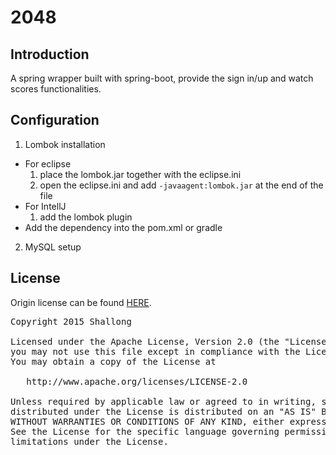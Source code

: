 # 2048

## Introduction

A spring wrapper built with spring-boot, provide the sign in/up and watch scores functionalities.

## Configuration

1. Lombok installation
  * For eclipse
    1. place the lombok.jar together with the eclipse.ini
    2. open the eclipse.ini and add `-javaagent:lombok.jar` at the end of the file
  * For IntellJ
    1. add the lombok plugin
  * Add the dependency into the pom.xml or gradle
2. MySQL setup

##

## License

Origin license can be found [HERE](LICENSE/LICENSE.txt).

<pre>
Copyright 2015 Shallong

Licensed under the Apache License, Version 2.0 (the "License");
you may not use this file except in compliance with the License.
You may obtain a copy of the License at

   http://www.apache.org/licenses/LICENSE-2.0

Unless required by applicable law or agreed to in writing, software
distributed under the License is distributed on an "AS IS" BASIS,
WITHOUT WARRANTIES OR CONDITIONS OF ANY KIND, either express or implied.
See the License for the specific language governing permissions and
limitations under the License.
</pre>
